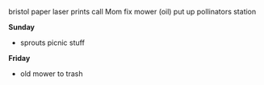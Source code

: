 bristol paper
laser prints
call Mom
fix mower (oil)
put up pollinators station

**Sunday**

* sprouts picnic stuff

**Friday**

* old mower to trash 
